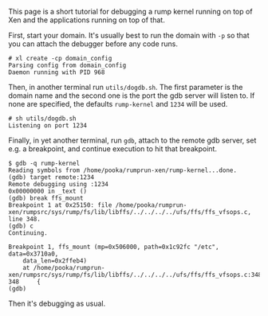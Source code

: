 This page is a short tutorial for debugging a rump kernel running on top of Xen and the applications running on top of that.

First, start your domain.  It's usually best to run the domain with `-p` so that you can attach the debugger before any code runs.

```
# xl create -cp domain_config
Parsing config from domain_config
Daemon running with PID 968
```

Then, in another terminal run `utils/dogdb.sh`.  The first parameter is the domain name and the second one is the port the gdb server will listen to.  If none are specified, the defaults `rump-kernel` and `1234` will be used.

```
# sh utils/dogdb.sh
Listening on port 1234
```

Finally, in yet another terminal, run `gdb`, attach to the remote gdb server, set e.g. a breakpoint, and continue execution to hit that breakpoint.

```
$ gdb -q rump-kernel
Reading symbols from /home/pooka/rumprun-xen/rump-kernel...done.
(gdb) target remote:1234
Remote debugging using :1234
0x00000000 in _text ()
(gdb) break ffs_mount
Breakpoint 1 at 0x25150: file /home/pooka/rumprun-xen/rumpsrc/sys/rump/fs/lib/libffs/../../../../ufs/ffs/ffs_vfsops.c, line 348.
(gdb) c
Continuing.

Breakpoint 1, ffs_mount (mp=0x506000, path=0x1c92fc "/etc", data=0x3710a0,
    data_len=0x2ffeb4)
    at /home/pooka/rumprun-xen/rumpsrc/sys/rump/fs/lib/libffs/../../../../ufs/ffs/ffs_vfsops.c:348
348     {
(gdb)
```

Then it's debugging as usual.
